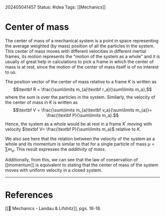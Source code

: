 202405041457
Status: #idea
Tags: [[Mechanics]]

# Center of mass

The center of mass of a mechanical system is a point in space representing the average weighted (by mass) position of all the particles in the system. This center of mass moves with different velocities in different inertial frames, its motion represents the "motion of the system as a whole" and it is usually of great help in calculations to pick a frame in which the center of mass is at rest, since the motion of the center of mass itself is of no interest to us.  

The position vector of the center of mass relative to a frame $K$ is written as
$$\textbf R = \frac{\sum\limits m_{a}\textbf r_a}{\sum\limits m_a},$$
where the sum is over the particles in the system.
Similarly, the velocity of the center of mass in $K$ is written as
$$\textbf V = \frac{\sum\limits m_{a}\textbf v_a}{\sum\limits m_{a}}= \frac{\textbf P}{\sum\limits m_a}.$$
Hence, the system as a whole would be at rest in a frame $K^\prime$ moving with velocity $\textbf V= \frac{\textbf P}{\sum\limits m_a}$ relative to $K$.

We also see here that the relation between the velocity of the system as a whole and its momentum is similar to that for a single particle of mass $\mu = \sum\limits m_a$. This result expresses the *additivity of mass*.

Additionally, from this, we can see that the law of conservation of [[momentum]] is equivalent to stating that the center of mass of the system moves with uniform velocity in a closed system.

___
# References
[[📕 Mechanics - Landau & Lifshitz]], pgs. 16-18.